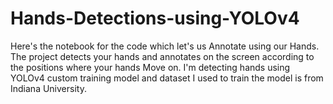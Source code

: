 # Hands-Detections-using-YOLOv4

Here's the notebook for the code which let's us Annotate using our Hands.
The project detects your hands and annotates on the screen according to the positions where your hands Move on.
I'm detecting hands using YOLOv4 custom training model and dataset I used to train the model is from Indiana University.
